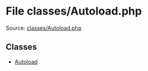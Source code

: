 File classes/Autoload.php
=========

Source: [classes/Autoload.php](https://github.com/PrestaShop/PrestaShop/blob/1.6.0.2/classes/Autoload.php)


Classes
-------

* [Autoload](class.Autoload.md)

